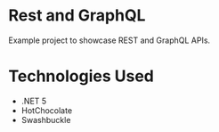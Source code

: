 # Rest and GraphQL

Example project to showcase REST and GraphQL APIs. 

# Technologies Used

- .NET 5
- HotChocolate
- Swashbuckle